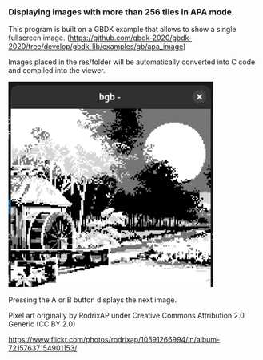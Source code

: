 
### Displaying images with more than 256 tiles in APA mode.

This program is built on a GBDK example that allows to show a single fullscreen image. (https://github.com/gbdk-2020/gbdk-2020/tree/develop/gbdk-lib/examples/gb/apa_image)

Images placed in the res/folder will be automatically converted into C code and compiled into the viewer.

![viewer in action](viewer.gif)

Pressing the A or B button displays the next image.

Pixel art originally by RodrixAP under Creative Commons Attribution 2.0 Generic (CC BY 2.0)

https://www.flickr.com/photos/rodrixap/10591266994/in/album-72157637154901153/

